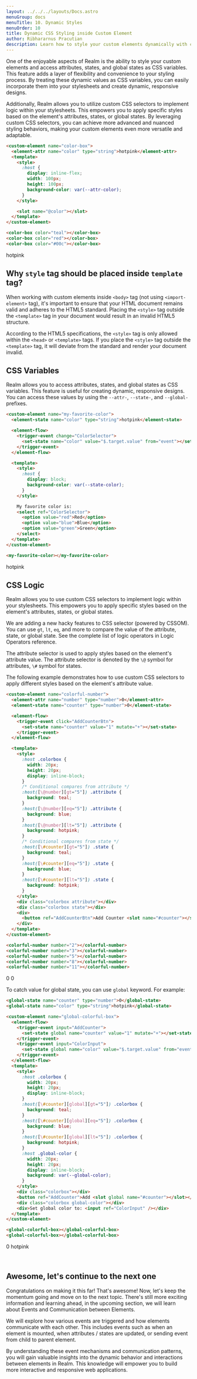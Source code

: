 ```yaml
---
layout: ../../../layouts/Docs.astro
menuGroup: docs
menuTitle: 10. Dynamic Styles
menuOrder: 10
title: Dynamic CSS Styling inside Custom Element
author: Ribhararnus Pracutian
description: Learn how to style your custom elements dynamically with custom selector.
---
```


One of the enjoyable aspects of Realm is the ability to style your custom elements and access attributes, states, and global states as CSS variables. This feature adds a layer of flexibility and convenience to your styling process. By treating these dynamic values as CSS variables, you can easily incorporate them into your stylesheets and create dynamic, responsive designs.

Additionally, Realm allows you to utilize custom CSS selectors to implement logic within your stylesheets. This empowers you to apply specific styles based on the element's attributes, states, or global states. By leveraging custom CSS selectors, you can achieve more advanced and nuanced styling behaviors, making your custom elements even more versatile and adaptable.


```html
<custom-element name="color-box">
  <element-attr name="color" type="string">hotpink</element-attr>
  <template>
    <style>
      :host {
        display: inline-flex;
        width: 100px;
        height: 100px;
        background-color: var(--attr-color);
      }
    </style>

    <slot name="@color"></slot>
  </template>
</custom-element>

<color-box color="teal"></color-box>
<color-box color="red"></color-box>
<color-box color="#00c"></color-box>
```

<custom-element name="color-box">
  <element-attr name="color" type="string">hotpink</element-attr>
  <template>
    <style>
      :host {
        display: inline-flex;
        align-items: center;
        justify-content: center;
        width: 100px;
        height: 100px;
        background-color: var(--attr-color);
      }
    </style>
    <slot name="@color"></slot>
  </template>
</custom-element>

<realm-demo>
  <color-box color="teal"></color-box>
  <color-box color="red"></color-box>
  <color-box color="#00c"></color-box>
</realm-demo>

## Why `style` tag should be placed inside `template` tag?

When working with custom elements inside `<body>` tag (not using `<import-element>` tag), it's important to ensure that your HTML document remains valid and adheres to the HTML5 standard. Placing the `<style>` tag outside the `<template>` tag in your document would result in an invalid HTML5 structure.

According to the HTML5 specifications, the `<style>` tag is only allowed within the `<head>` or `<template>` tags. If you place the `<style>` tag outside the `<template>` tag, it will deviate from the standard and render your document invalid.

## CSS Variables

Realm allows you to access attributes, states, and global states as CSS variables. This feature is useful for creating dynamic, responsive designs. You can access these values by using the `--attr-`, `--state-`, and `--global-` prefixes.

```html
<custom-element name="my-favorite-color">
  <element-state name="color" type="string">hotpink</element-state>

  <element-flow>
    <trigger-event change="ColorSelector">
      <set-state name="color" value="$.target.value" from="event"></set-state>
    </trigger-event>
  </element-flow>

  <template>
    <style>
      :host {
        display: block;
        background-color: var(--state-color);
      }
    </style>

    My favorite color is: 
    <select ref="ColorSelector">
      <option value="red">Red</option>
      <option value="blue">Blue</option>
      <option value="green">Green</option>
    </select>
  </template>
</custom-element>

<my-favorite-color></my-favorite-color>
```

<custom-element name="my-favorite-color">
  <element-state name="color" type="string">hotpink</element-state>

  <element-flow>
    <trigger-event change="ColorSelector">
      <set-state name="color" value="$.target.value" from="event"></set-state>
    </trigger-event>
  </element-flow>

  <template>
    <style>
      :host {
        display: block;
        padding: 20px;
        background-color: var(--state-color);
      }
    </style>
    My favorite color is:
    <select ref="ColorSelector">
      <option value="hotpink">hotpink</option>
      <option value="blue">Blue</option>
      <option value="green">Green</option>
    </select>
  </template>
</custom-element>

<realm-demo>
  <my-favorite-color></my-favorite-color>
</realm-demo>

## CSS Logic

Realm allows you to use custom CSS selectors to implement logic within your stylesheets. This empowers you to apply specific styles based on the element's attributes, states, or global states.

We are adding a new hacky features to CSS selector (powered by CSSOM). You can use `gt`, `lt`, `eq`, and more to compare the value of the attribute, state, or global state. See the complete list of logic operators in <anchor-link href="/references/misc/logic-operators">Logic Operators reference</anchor-link>.

The attribute selector is used to apply styles based on the element's attribute value. The attribute selector is denoted by the `\@` symbol for attributes, `\#` symbol for states.

The following example demonstrates how to use custom CSS selectors to apply different styles based on the element's attribute value.

```html
<custom-element name="colorful-number">
  <element-attr name="number" type="number">0</element-attr>
  <element-state name="counter" type="number">0</element-state>

  <element-flow>
    <trigger-event click="AddCounterBtn">
      <set-state name="counter" value="1" mutate="+"></set-state>
    </trigger-event>
  </element-flow>

  <template>
    <style>
      :host .colorbox {
        width: 20px;
        height: 20px;
        display: inline-block;
      }
      /* Conditional compares from attribute */
      :host([\@number][gt="5"]) .attribute {
        background: teal;
      }
      :host([\@number][eq="5"]) .attribute {
        background: blue;
      }
      :host([\@number][lt="5"]) .attribute {
        background: hotpink;
      }
      /* Conditional compares from state */
      :host([\#counter][gt="5"]) .state {
        background: teal;
      }
      :host([\#counter][eq="5"]) .state {
        background: blue;
      }
      :host([\#counter][lt="5"]) .state {
        background: hotpink;
      }
    </style>
    <div class="colorbox attribute"></div>
    <div class="colorbox state"></div>
    <div>
      <button ref="AddCounterBtn">Add Counter <slot name="#counter"></slot></button>
    </div>
  </template>
</custom-element>

<colorful-number number="2"></colorful-number>
<colorful-number number="3"></colorful-number>
<colorful-number number="5"></colorful-number>
<colorful-number number="8"></colorful-number>
<colorful-number number="11"></colorful-number>
```

<custom-element name="colorful-number">
  <element-attr name="number" type="number">0</element-attr>
  <element-state name="counter" type="number">0</element-state>

  <element-flow>
    <trigger-event click="AddCounterBtn">
      <set-state name="counter" value="1" mutate="+"></set-state>
    </trigger-event>
  </element-flow>

  <template>
    <style>
      :host .colorbox {
        width: 20px;
        height: 20px;
        display: inline-block;
      }
      /* Conditional compares from attribute */
      :host([\@number][gt="5"]) .attribute {
        background: teal;
      }
      :host([\@number][eq="5"]) .attribute {
        background: blue;
      }
      :host([\@number][lt="5"]) .attribute {
        background: hotpink;
      }
      /* Conditional compares from state */
      :host([\#counter][gt="5"]) .state {
        background: teal;
      }
      :host([\#counter][eq="5"]) .state {
        background: blue;
      }
      :host([\#counter][lt="5"]) .state {
        background: hotpink;
      }
    </style>
    <div class="colorbox attribute"></div>
    <div class="colorbox state"></div>
    <div>
      <button ref="AddCounterBtn">Add Counter <slot name="#counter"></slot></button>
    </div>
  </template>
</custom-element>

<realm-demo>
  <colorful-number number="2"></colorful-number>
  <colorful-number number="3"></colorful-number>
  <colorful-number number="5"></colorful-number>
  <colorful-number number="8"></colorful-number>
  <colorful-number number="11"></colorful-number>
</realm-demo>

To catch value for global state, you can use `global` keyword. For example:

```html
<global-state name="counter" type="number">0</global-state>
<global-state name="color" type="string">hotpink</global-state>

<custom-element name="global-colorful-box">
  <element-flow>
    <trigger-event input="AddCounter">
      <set-state global name="counter" value="1" mutate="+"></set-state>
    </trigger-event>
    <trigger-event input="ColorInput">
      <set-state global name="color" value="$.target.value" from="event"></set-state>
    </trigger-event>
  </element-flow>
  <template>
    <style>
      :host .colorbox {
        width: 20px;
        height: 20px;
        display: inline-block;
      }
      :host([\#counter][global][gt="5"]) .colorbox {
        background: teal;
      }
      :host([\#counter][global][eq="5"]) .colorbox {
        background: blue;
      }
      :host([\#counter][global][lt="5"]) .colorbox {
        background: hotpink;
      }
      :host .global-color {
        width: 20px;
        height: 20px;
        display: inline-block;
        background: var(--global-color);
      }
    </style>
    <div class="colorbox"></div>
    <button ref="AddCounter">Add <slot global name="#counter"></slot></button>
    <div class="colorbox global-color"></div>
    <div>Set global color to: <input ref="ColorInput" /></div>
  </template>
</custom-element>

<global-colorful-box></global-colorful-box>
<global-colorful-box></global-colorful-box>
```

<global-state name="counter" type="number">0</global-state>
<global-state name="color" type="string">hotpink</global-state>

<custom-element name="global-colorful-box">
  <element-flow>
    <trigger-event click="AddCounter">
      <set-state global name="counter" value="1" mutate="+"></set-state>
    </trigger-event>
    <trigger-event input="ColorInput">
      <set-state global name="color" value="$.target.value" from="event"></set-state>
    </trigger-event>
  </element-flow>
  <template>
    <style>
      :host .colorbox {
        width: 20px;
        height: 20px;
        display: inline-block;
      }
      :host([\#counter][global][gt="5"]) .colorbox {
        background: teal;
      }
      :host([\#counter][global][eq="5"]) .colorbox {
        background: blue;
      }
      :host([\#counter][global][lt="5"]) .colorbox {
        background: hotpink;
      }
      :host .global-color {
        width: 20px;
        height: 20px;
        display: inline-block;
        background: var(--global-color);
      }
    </style>
    <div>
      <div class="colorbox"></div>
      <button ref="AddCounter">Add <slot global name="#counter"></slot></button>
    <div>
    <div>
      <div class="colorbox global-color"></div>
      Set global color to: <input ref="ColorInput" _value:global="#color" />
    </div>
  </template>
</custom-element>

<realm-demo>
  <global-colorful-box></global-colorful-box>
  <br />
  <global-colorful-box></global-colorful-box>
</realm-demo>

## Awesome, let's continue to the next one

Congratulations on making it this far! That's awesome! Now, let's keep the momentum going and move on to the next topic. There's still more exciting information and learning ahead, in the upcoming section, we will learn about <anchor-link href="/docs/learn/events">Events and Communication between Elements</anchor-link>.

We will explore how various events are triggered and how elements communicate with each other. This includes events such as when an element is mounted, when attributes / states are updated, or sending event from child to parent element.

By understanding these event mechanisms and communication patterns, you will gain valuable insights into the dynamic behavior and interactions between elements in Realm. This knowledge will empower you to build more interactive and responsive web applications.

